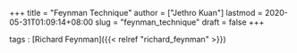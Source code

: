 +++
title = "Feynman Technique"
author = ["Jethro Kuan"]
lastmod = 2020-05-31T01:09:14+08:00
slug = "feynman_technique"
draft = false
+++

tags
: [Richard Feynman]({{< relref "richard_feynman" >}})
